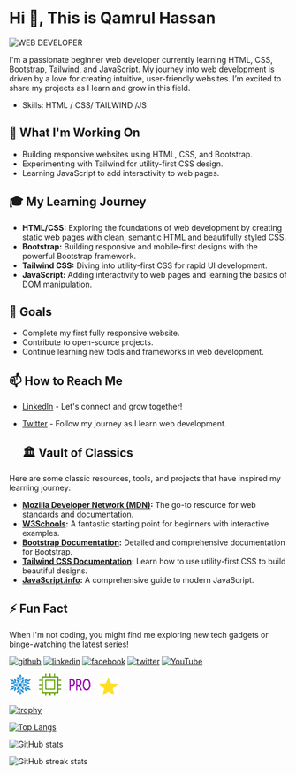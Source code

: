 # Hi  👋, This is Qamrul Hassan

![WEB DEVELOPER](https://pbs.twimg.com/profile_banners/247298919/1724349046/600x200)



I'm a passionate beginner web developer currently learning HTML, CSS, Bootstrap, Tailwind, and JavaScript. My journey into web development is driven by a love for creating intuitive, user-friendly websites. I’m excited to share my projects as I learn and grow in this field.
- Skills: HTML / CSS/ TAILWIND /JS




## 🔭 What I'm Working On
- Building responsive websites using HTML, CSS, and Bootstrap.
- Experimenting with Tailwind for utility-first CSS design.
- Learning JavaScript to add interactivity to web pages.

## 🎓 My Learning Journey

- **HTML/CSS:** Exploring the foundations of web development by creating static web pages with clean, semantic HTML and beautifully styled CSS.
- **Bootstrap:** Building responsive and mobile-first designs with the powerful Bootstrap framework.
- **Tailwind CSS:** Diving into utility-first CSS for rapid UI development.
- **JavaScript:** Adding interactivity to web pages and learning the basics of DOM manipulation.

## 🤔 Goals
- Complete my first fully responsive website.
- Contribute to open-source projects.
- Continue learning new tools and frameworks in web development.

## 📫 How to Reach Me
- [LinkedIn](#) - Let's connect and grow together!
- [Twitter](#) - Follow my journey as I learn web development.

  ## 🏛️ Vault of Classics

Here are some classic resources, tools, and projects that have inspired my learning journey:

- **[Mozilla Developer Network (MDN)](https://developer.mozilla.org/en-US/):** The go-to resource for web standards and documentation.
- **[W3Schools](https://www.w3schools.com/):** A fantastic starting point for beginners with interactive examples.
- **[Bootstrap Documentation](https://getbootstrap.com/docs/):** Detailed and comprehensive documentation for Bootstrap.
- **[Tailwind CSS Documentation](https://tailwindcss.com/docs):** Learn how to use utility-first CSS to build beautiful designs.
- **[JavaScript.info](https://javascript.info/):** A comprehensive guide to modern JavaScript.


## ⚡ Fun Fact
When I'm not coding, you might find me exploring new tech gadgets or binge-watching the latest series!


[<img src='https://cdn.jsdelivr.net/npm/simple-icons@3.0.1/icons/github.svg' alt='github' height='40' color='blue' >](https://github.com/Qamrul-Hassan)         [<img src='https://cdn.jsdelivr.net/npm/simple-icons@3.0.1/icons/linkedin.svg' alt='linkedin' height='40'>](https://www.linkedin.com/in/https://www.linkedin.com/in/qamrul-hassan-a9b0a231//)         [<img src='https://cdn.jsdelivr.net/npm/simple-icons@3.0.1/icons/facebook.svg' alt='facebook' height='40'>](https://www.facebook.com/https://www.facebook.com/qamrul.h.shajal)  [<img src='https://cdn.jsdelivr.net/npm/simple-icons@3.0.1/icons/twitter.svg' alt='twitter' height='40'>](https://twitter.com/https://x.com/Shajal1)          [<img src='https://cdn.jsdelivr.net/npm/simple-icons@3.0.1/icons/youtube.svg' alt='YouTube' height='40'>](https://www.youtube.com/channel/https://www.youtube.com/channel/UCKn1TUJM0ZT0g3CXtsP_LAg)  

<a href='https://archiveprogram.github.com/'><img src='https://raw.githubusercontent.com/acervenky/animated-github-badges/master/assets/acbadge.gif' width='40' height='40'></a> <a href='https://docs.github.com/en/developers'><img src='https://raw.githubusercontent.com/acervenky/animated-github-badges/master/assets/devbadge.gif' width='40' height='40'></a> <a href='https://github.com/pricing'><img src='https://raw.githubusercontent.com/acervenky/animated-github-badges/master/assets/pro.gif' width='40' height='40'></a> <a href='https://stars.github.com/'><img src='https://raw.githubusercontent.com/acervenky/animated-github-badges/master/assets/starbadge.gif' width='35' height='35'></a> 

[![trophy](https://github-profile-trophy.vercel.app/?username=Qamrul-Hassan)](https://github.com/ryo-ma/github-profile-trophy)

[![Top Langs](https://github-readme-stats.vercel.app/api/top-langs/?username=Qamrul-Hassan)](https://github.com/anuraghazra/github-readme-stats)

![GitHub stats](https://github-readme-stats.vercel.app/api?username=Qamrul-Hassan&show_icons=true&count_private=true)  
 

![GitHub streak stats](https://streak-stats.demolab.com/?user=Qamrul-Hassan)  

